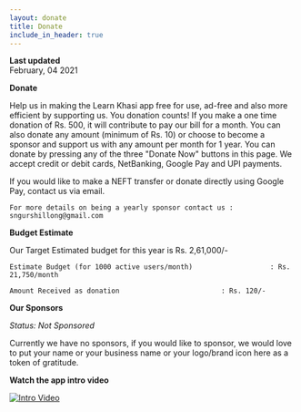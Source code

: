 ```yaml
---
layout: donate
title: Donate
include_in_header: true
---
```


**Last updated**  
February, 04 2021

**Donate**

Help us in making the Learn Khasi app free for use, ad-free and also more efficient by supporting us.
You donation counts! If you make a one time donation of Rs. 500, it will contribute to pay our bill for a month.
You can also donate any amount (minimum of Rs. 10) or choose to become a sponsor and support us with any amount per month for 1 year.
You can donate by pressing any of the three "Donate Now" buttons in this page. We accept credit or debit cards, NetBanking, Google Pay and UPI payments.

If you would like to make a NEFT transfer or donate directly using Google Pay, contact us via email.

	For more details on being a yearly sponsor contact us : sngurshillong@gmail.com

**Budget Estimate**

Our Target Estimated budget for this year is Rs. 2,61,000/-

	Estimate Budget (for 1000 active users/month)					: Rs. 21,750/month

	Amount Received as donation							: Rs. 120/-


**Our Sponsors**

*Status: Not Sponsored*

Currently we have no sponsors, if you would like to sponsor, we would love to put your name or your business name or your logo/brand icon here as a token of gratitude.

**Watch the app intro video**

[![Intro Video](https://img.youtube.com/vi/EIHw6PtUmoI/0.jpg)](https://www.youtube.com/watch?v=EIHw6PtUmoI)




